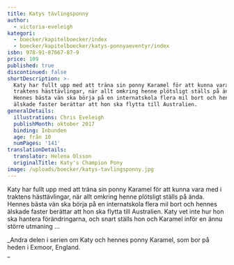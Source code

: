 ```yaml
---
title: Katys tävlingsponny
author:
  - victoria-eveleigh
kategori:
  - boecker/kapitelboecker/index
  - boecker/kapitelboecker/katys-ponnyaeventyr/index
isbn: 978-91-87667-87-9
price: 109
published: true
discontinued: false
shortDescription: >-
  Katy har fullt upp med att träna sin ponny Karamel för att kunna vara med i
  traktens hästtävlingar, när allt omkring henne plötsligt ställs på ända.
  Hennes bästa vän ska börja på en internatskola flera mil bort och hennes
  älskade faster berättar att hon ska flytta till Australien.
generalDetails:
  illustrations: Chris Eveleigh
  publishMonth: oktober 2017
  binding: Inbunden
  age: från 10
  numPages: '141'
translationDetails:
  translator: Helena Olsson
  originalTitle: Katy's Champion Pony
image: /uploads/boecker/katys-tavlingsponny.jpg
---
```

Katy har fullt upp med att träna sin ponny Karamel för att kunna vara med i traktens hästtävlingar, när allt omkring henne plötsligt ställs på ända. Hennes bästa vän ska börja på en internatskola flera mil bort och hennes älskade faster berättar att hon ska flytta till Australien. Katy vet inte hur hon ska hantera förändringarna, och snart ställs hon och Karamel inför en ännu större utmaning …

_Andra delen i serien om Katy och hennes ponny Karamel, som bor på heden i Exmoor, England.  
_
